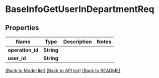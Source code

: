 # BaseInfoGetUserInDepartmentReq

## Properties

Name | Type | Description | Notes
------------ | ------------- | ------------- | -------------
**operation_id** | **String** |  | 
**user_id** | **String** |  | 

[[Back to Model list]](../README.md#documentation-for-models) [[Back to API list]](../README.md#documentation-for-api-endpoints) [[Back to README]](../README.md)


